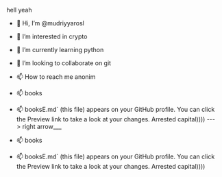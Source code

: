 hell yeah
- 👋 Hi, I’m @mudriyyarosl
- 👀 I’m interested in crypto
- 🌱 I’m currently learning python
- 💞️ I’m looking to collaborate on git
- 📫 How to reach me anonim
- 📫 books
- 📫 booksE.md` (this file) appears on your GitHub profile.
You can click the Preview link to take a look at your changes.
Arrested capital))))
---> right arrow___

- 📫 books
- 📫 booksE.md` (this file) appears on your GitHub profile.
You can click the Preview link to take a look at your changes.
Arrested capital))))
